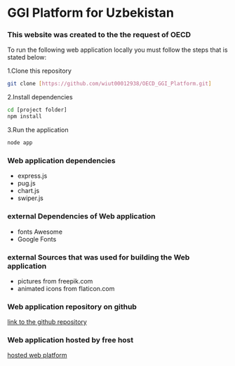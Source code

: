 # GGI Platform for Uzbekistan

###  This website was created to the the request of OECD 

To run the following web application locally  you must follow the steps that is stated below:

1.Clone this repository
```bash
git clone [https://github.com/wiut00012938/OECD_GGI_Platform.git]
```

2.Install dependencies
```bash
cd [project folder]
npm install
```

3.Run the application
```bash
node app
```

### Web application dependencies
- express.js
- pug.js
- chart.js
- swiper.js

### external Dependencies of Web application
- fonts Awesome
- Google Fonts

### external Sources that was used for building the Web application
- pictures from freepik.com
- animated icons from flaticon.com

### Web application repository on github
[link to the github repository](https://github.com/wiut00012938/OECD_GGI_Platform.git)

### Web application hosted by free host
[hosted web platform](https://ggi-uzbekistan.onrender.com/)


